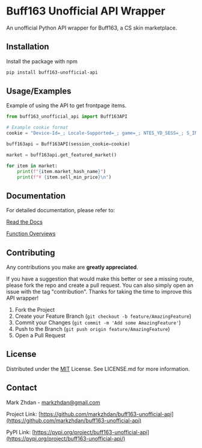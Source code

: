# Buff163 Unofficial API Wrapper

An unofficial Python API wrapper for Buff163, a CS skin marketplace.

<!-- GETTING STARTED -->

## Installation

Install the package with npm

```sh
pip install buff163-unofficial-api
```

<!-- USAGE EXAMPLES -->

## Usage/Examples

Example of using the API to get frontpage items.

```python
from buff163_unofficial_api import Buff163API

# Example cookie format
cookie = "Device-Id=_; Locale-Supported=_; game=_; NTES_YD_SESS=_; S_INFO=_; P_INFO=_; remember_me=_; session=_; csrf_token=_"

buff163api = Buff163API(session_cookie=cookie)

market = buff163api.get_featured_market()

for item in market:
    print(f"{item.market_hash_name}")
    print(f"¥ {item.sell_min_price}\n")
```

<!-- DOCUMENTATION -->

## Documentation

For detailed documentation, please refer to:

[Read the Docs](https://buff163-unofficial-api.readthedocs.io/en/latest/)

[Function Overviews](https://buff163-unofficial-api.readthedocs.io/en/latest/buff163_unofficial_api.html)

<!-- CONTRIBUTING -->

## Contributing

Any contributions you make are **greatly appreciated**.

If you have a suggestion that would make this better or see a missing route, please fork the repo and create a pull request. You can also simply open an issue with the tag "contribution". Thanks for taking the time to improve this API wrapper!

1. Fork the Project
2. Create your Feature Branch (`git checkout -b feature/AmazingFeature`)
3. Commit your Changes (`git commit -m 'Add some AmazingFeature'`)
4. Push to the Branch (`git push origin feature/AmazingFeature`)
5. Open a Pull Request

<!-- LICENSE -->

## License

Distributed under the [MIT](https://choosealicense.com/licenses/mit/) License. See LICENSE.md for more information.

<!-- CONTACT -->

## Contact

Mark Zhdan - markzhdan@gmail.com

Project Link: [https://github.com/markzhdan/buff163-unofficial-api](https://github.com/markzhdan/buff163-unofficial-api)

PyPI Link: [https://pypi.org/project/buff163-unofficial-api](https://pypi.org/project/buff163-unofficial-api/)
